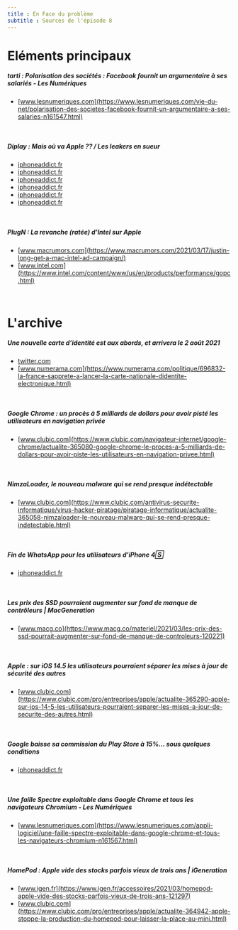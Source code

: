 ```yaml
---
title : En Face du problème
subtitle : Sources de l'épisode 8
---
```

# Eléments principaux
##### tarti : Polarisation des sociétés : Facebook fournit un argumentaire à ses salariés - Les Numériques
 - [www.lesnumeriques.com](https://www.lesnumeriques.com/vie-du-net/polarisation-des-societes-facebook-fournit-un-argumentaire-a-ses-salaries-n161547.html)
<br>

##### Diplay : Mais où va Apple ?? / Les leakers en sueur
 - [iphoneaddict.fr](https://iphoneaddict.fr/post/news-315939-finalement-prochaine-keynote-dapple-tiendrait-mois-davril)
 - [iphoneaddict.fr](https://iphoneaddict.fr/post/news-316038-keynote-apple-aurait-dupe-leakers-fausse-date-23-mars)
 - [iphoneaddict.fr](https://iphoneaddict.fr/post/news-315921-ipad-pro-mini-led-avril-mieux)
 - [iphoneaddict.fr](https://iphoneaddict.fr/post/news-315989-ipad-pro-2021-mini-led-thunderbolt-a14x-sortie-avril-details-fuite)
 - [iphoneaddict.fr](https://iphoneaddict.fr/post/news-315960-imac-arm-apple-silicon-devoile-xcode)
 - [iphoneaddict.fr](https://iphoneaddict.fr/post/news-316001-ipad-pro-mini-led-kuo-table-production-avril)
<br>

##### PlugN : La revanche (ratée) d’Intel sur Apple
 - [www.macrumors.com](https://www.macrumors.com/2021/03/17/justin-long-get-a-mac-intel-ad-campaign/)
 - [www.intel.com](https://www.intel.com/content/www/us/en/products/performance/gopc.html)
<br>

# L'archive
##### Une nouvelle carte d’identité est aux abords, et arrivera le 2 août 2021
 - [twitter.com](https://twitter.com/fasstechfr/status/1371839664072630277?s=21)
 - [www.numerama.com](https://www.numerama.com/politique/696832-la-france-sapprete-a-lancer-la-carte-nationale-didentite-electronique.html)
<br>

##### Google Chrome : un procès à 5 milliards de dollars pour avoir pisté les utilisateurs en navigation privée
 - [www.clubic.com](https://www.clubic.com/navigateur-internet/google-chrome/actualite-365080-google-chrome-le-proces-a-5-milliards-de-dollars-pour-avoir-piste-les-utilisateurs-en-navigation-privee.html)
<br>

##### NimzaLoader, le nouveau malware qui se rend presque indétectable
 - [www.clubic.com](https://www.clubic.com/antivirus-securite-informatique/virus-hacker-piratage/piratage-informatique/actualite-365058-nimzaloader-le-nouveau-malware-qui-se-rend-presque-indetectable.html)
<br>

##### Fin de WhatsApp pour les utilisateurs d’iPhone 4🅂 
 - [iphoneaddict.fr](https://iphoneaddict.fr/post/news-316022-whatsapp-abandonne-support-iphone-4s-ios-9)
<br>

##### Les prix des SSD pourraient augmenter sur fond de manque de contrôleurs | MacGeneration
 - [www.macg.co](https://www.macg.co/materiel/2021/03/les-prix-des-ssd-pourrait-augmenter-sur-fond-de-manque-de-controleurs-120221)
<br>

##### Apple : sur iOS 14.5 les utilisateurs pourraient séparer les mises à jour de sécurité des autres
 - [www.clubic.com](https://www.clubic.com/pro/entreprises/apple/actualite-365290-apple-sur-ios-14-5-les-utilisateurs-pourraient-separer-les-mises-a-jour-de-securite-des-autres.html)
<br>

##### Google baisse sa commission du Play Store à 15%… sous quelques conditions
 - [iphoneaddict.fr](https://iphoneaddict.fr/post/news-315867-google-play-suit-presque-lapp-store-commission-reduite-15-certaines-conditions)
<br>

##### Une faille Spectre exploitable dans Google Chrome et tous les navigateurs Chromium - Les Numériques
 - [www.lesnumeriques.com](https://www.lesnumeriques.com/appli-logiciel/une-faille-spectre-exploitable-dans-google-chrome-et-tous-les-navigateurs-chromium-n161567.html)
<br>

##### HomePod : Apple vide des stocks parfois vieux de trois ans | iGeneration
 - [www.igen.fr](https://www.igen.fr/accessoires/2021/03/homepod-apple-vide-des-stocks-parfois-vieux-de-trois-ans-121297)
 - [www.clubic.com](https://www.clubic.com/pro/entreprises/apple/actualite-364942-apple-stoppe-la-production-du-homepod-pour-laisser-la-place-au-mini.html)
<br>

